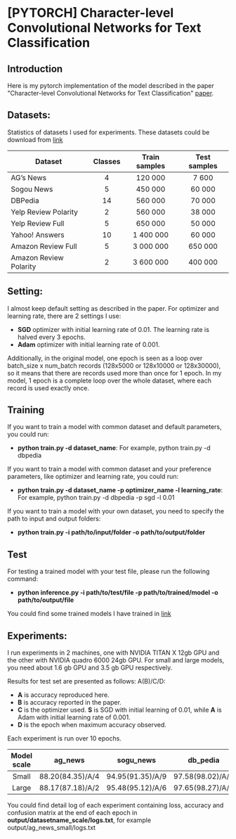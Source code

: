 # [PYTORCH] Character-level Convolutional Networks for Text Classification

## Introduction

Here is my pytorch implementation of the model described in the paper "Character-level Convolutional Networks for Text Classification" [paper](https://arxiv.org/abs/1509.01626). 

## Datasets:

Statistics of datasets I used for experiments. These datasets could be download from [link](https://drive.google.com/drive/u/0/folders/0Bz8a_Dbh9Qhbfll6bVpmNUtUcFdjYmF2SEpmZUZUcVNiMUw1TWN6RDV3a0JHT3kxLVhVR2M)

| Dataset                | Classes | Train samples | Test samples |
|------------------------|:---------:|:---------------:|:--------------:|
| AG’s News              |    4    |    120 000    |     7 600    |
| Sogou News             |    5    |    450 000    |    60 000    |
| DBPedia                |    14   |    560 000    |    70 000    |
| Yelp Review Polarity   |    2    |    560 000    |    38 000    |
| Yelp Review Full       |    5    |    650 000    |    50 000    |
| Yahoo! Answers         |    10   |   1 400 000   |    60 000    |
| Amazon Review Full     |    5    |   3 000 000   |    650 000   |
| Amazon Review Polarity |    2    |   3 600 000   |    400 000   |

## Setting:

I almost keep default setting as described in the paper. For optimizer and learning rate, there are 2 settings I use:

- **SGD** optimizer with initial learning rate of 0.01. The learning rate is halved every 3 epochs.
- **Adam** optimizer with initial learning rate of 0.001.

Additionally, in the original model, one epoch is seen as a loop over batch_size x num_batch records (128x5000 or 128x10000 or 128x30000), so it means that there are records used more than once for 1 epoch. In my model, 1 epoch is a complete loop over the whole dataset, where each record is used exactly once.

## Training

If you want to train a model with common dataset and default parameters, you could run:
- **python train.py -d dataset_name**: For example, python train.py -d dbpedia

If you want to train a model with common dataset and your preference parameters, like optimizer and learning rate, you could run:
- **python train.py -d dataset_name -p optimizer_name -l learning_rate**: For example, python train.py -d dbpedia -p sgd -l 0.01

If you want to train a model with your own dataset, you need to specify the path to input and output folders:
- **python train.py -i path/to/input/folder -o path/to/output/folder**

## Test

For testing a trained model with your test file, please run the following command:
- **python inference.py -i path/to/test/file -p path/to/trained/model -o path/to/output/file**

You could find some trained models I have trained in [link](https://drive.google.com/open?id=1zzC4r0nn8yInWjCbVrVZPFYyOWJQizqh)

## Experiments:

I run experiments in 2 machines, one with NVIDIA TITAN X 12gb GPU and the other with NVIDIA quadro 6000 24gb GPU. For small and large models, you need about 1.6 gb GPU and 3.5 gb GPU respectively.

Results for test set are presented as follows:  A(B)/C/D:
- **A** is accuracy reproduced here.
- **B** is accuracy reported in the paper.
- **C** is the optimizer used. **S** is SGD with initial learning of 0.01, while **A** is Adam with initial learning rate of 0.001.
- **D** is the epoch when maximum accuracy observed.

Each experiment is run over 10 epochs.

| Model scale |       ag_news    |     sogu_news    |     db_pedia     |   yelp_polarity  |    yelp_review   |   yahoo_answer   | amazon_review | amazon_polarity |
|:-------------:|:------------------:|:------------------:|:------------------:|:------------------:|:------------------:|:------------------:|:------------------:|:------------------:|
|    Small    | 88.20(84.35)/A/4 | 94.95(91.35)/A/9 | 97.58(98.02)/A/8 |                  |                  | 67.55(70.16)/S/9 |                  |                  |
|    Large    | 88.17(87.18)/A/2 | 95.48(95.12)/A/6 | 97.65(98.27)/A/7 | 94.21(94.11)/A/5 | 60.55(60.38)/S/5 |                  |                  |                  |

You could find detail log of each experiment containing loss, accuracy and confusion matrix at the end of each epoch in **output/datasetname_scale/logs.txt**, for example output/ag_news_small/logs.txt
